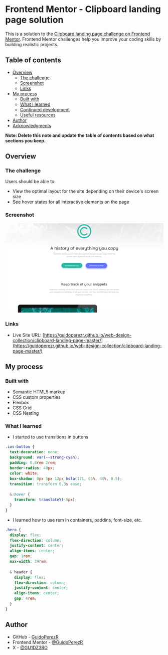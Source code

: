 # Frontend Mentor - Clipboard landing page solution

This is a solution to the [Clipboard landing page challenge on Frontend Mentor](https://www.frontendmentor.io/challenges/clipboard-landing-page-5cc9bccd6c4c91111378ecb9). Frontend Mentor challenges help you improve your coding skills by building realistic projects.

## Table of contents

- [Overview](#overview)
  - [The challenge](#the-challenge)
  - [Screenshot](#screenshot)
  - [Links](#links)
- [My process](#my-process)
  - [Built with](#built-with)
  - [What I learned](#what-i-learned)
  - [Continued development](#continued-development)
  - [Useful resources](#useful-resources)
- [Author](#author)
- [Acknowledgments](#acknowledgments)

**Note: Delete this note and update the table of contents based on what sections you keep.**

## Overview

### The challenge

Users should be able to:

- View the optimal layout for the site depending on their device's screen size
- See hover states for all interactive elements on the page

### Screenshot

![](./images/Preview.png)

### Links

- Live Site URL: [https://guidoperezr.github.io/web-design-collection/clipboard-landing-page-master/](https://guidoperezr.github.io/web-design-collection/clipboard-landing-page-master/)

## My process

### Built with

- Semantic HTML5 markup
- CSS custom properties
- Flexbox
- CSS Grid
- CSS Nesting

### What I learned

- I started to use transitions in buttons

```css
.ios-button {
  text-decoration: none;
  background: var(--strong-cyan);
  padding: 0.8rem 2rem;
  border-radius: 40px;
  color: white;
  box-shadow: 0px 5px 12px hsla(171, 66%, 44%, 0.5);
  transition: transform 0.3s ease;

  &:hover {
    transform: translateY(-5px);
  }
}
```

- I learned how to use rem in containers, paddins, font-size, etc.

```css
.hero {
  display: flex;
  flex-direction: column;
  justify-content: center;
  align-items: center;
  gap: 1rem;
  max-width: 39rem;

  & header {
    display: flex;
    flex-direction: column;
    justify-content: center;
    align-items: center;
    gap: 4rem;
  }
}
```

## Author

- GitHub - [GuidoPerezR](https://github.com/GuidoPerezR)
- Frontend Mentor - [@GuidoPerezR](https://www.frontendmentor.io/profile/GuidoPerezR)
- X - [@GU1DZ3RO](https://x.com/GU1DZ3RO)
